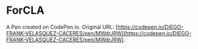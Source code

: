 # ForCLA

A Pen created on CodePen.io. Original URL: [https://codepen.io/DIEGO-FRANK-VELASQUEZ-CACERES/pen/MWdrJRW](https://codepen.io/DIEGO-FRANK-VELASQUEZ-CACERES/pen/MWdrJRW).

